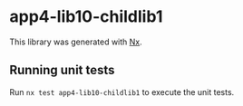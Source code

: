 # app4-lib10-childlib1

This library was generated with [Nx](https://nx.dev).

## Running unit tests

Run `nx test app4-lib10-childlib1` to execute the unit tests.
